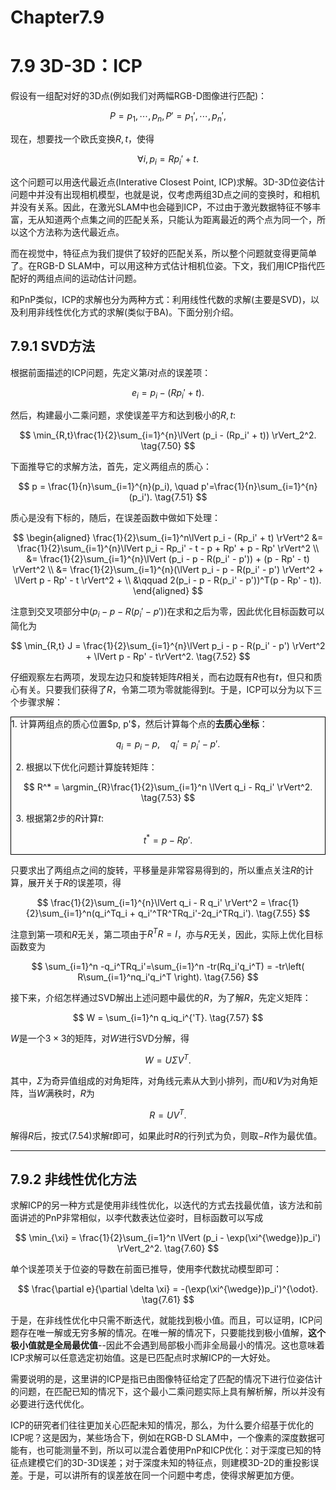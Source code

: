 # Chapter7.9

# 7.9 3D-3D：ICP

假设有一组配对好的3D点(例如我们对两幅RGB-D图像进行匹配)：

$$
P = {p_1, \cdots, p_n}, P'={p_1', \cdots, p_n'},
$$

现在，想要找一个欧氏变换$R,t$，使得

$$
\forall i, p_i = R p_i' + t.
$$

这个问题可以用迭代最近点(Interative Closest Point, ICP)求解。3D-3D位姿估计问题中并没有出现相机模型，也就是说，仅考虑两组3D点之间的变换时，和相机并没有关系。因此，在激光SLAM中也会碰到ICP，不过由于激光数据特征不够丰富，无从知道两个点集之间的匹配关系，只能认为距离最近的两个点为同一个，所以这个方法称为迭代最近点。

而在视觉中，特征点为我们提供了较好的匹配关系，所以整个问题就变得更简单了。在RGB-D SLAM中，可以用这种方式估计相机位姿。下文，我们用ICP指代匹配好的两组点间的运动估计问题。

和PnP类似，ICP的求解也分为两种方式：利用线性代数的求解(主要是SVD)，以及利用非线性优化方式的求解(类似于BA)。下面分别介绍。

## 7.9.1 SVD方法

根据前面描述的ICP问题，先定义第$i$对点的误差项：

$$
e_i = p_i - (Rp_i' + t). \tag{7.49}
$$

然后，构建最小二乘问题，求使误差平方和达到极小的$R,t$:

$$
\min_{R,t}\frac{1}{2}\sum_{i=1}^{n}\lVert (p_i - (Rp_i' + t)) \rVert_2^2. \tag{7.50}
$$

下面推导它的求解方法，首先，定义两组点的质心：

$$
p = \frac{1}{n}\sum_{i=1}^{n}(p_i), \quad p'=\frac{1}{n}\sum_{i=1}^{n}(p_i'). \tag{7.51}
$$

质心是没有下标的，随后，在误差函数中做如下处理：

$$
\begin{aligned}
    \frac{1}{2}\sum_{i=1}^n\lVert p_i - (Rp_i' + t) \rVert^2 &= \frac{1}{2}\sum_{i=1}^{n}\lVert p_i - Rp_i' - t - p + Rp' + p - Rp' \rVert^2 \\
    &= \frac{1}{2}\sum_{i=1}^{n}\lVert (p_i - p - R(p_i' - p')) + (p - Rp' - t) \rVert^2 \\
    &= \frac{1}{2}\sum_{i=1}^{n}(\lVert p_i - p - R(p_i' - p') \rVert^2 + \lVert p - Rp' - t \rVert^2 + \\
    &\qquad 2(p_i - p - R(p_i' - p'))^T(p - Rp' - t)).
\end{aligned}
$$

注意到交叉项部分中$(p_i - p - R(p_i'-p'))$在求和之后为零，因此优化目标函数可以简化为

$$
\min_{R,t} J = \frac{1}{2}\sum_{i=1}^{n}\lVert p_i - p - R(p_i' - p') \rVert^2 + \lVert p - Rp' - t\rVert^2. \tag{7.52}
$$

仔细观察左右两项，发现左边只和旋转矩阵$R$相关，而右边既有$R$也有$t$，但只和质心有关。只要我们获得了$R$，令第二项为零就能得到$t$。于是，ICP可以分为以下三个步骤求解：

<div style="border: 1px solid black;">
1. 计算两组点的质心位置$p, p'$，然后计算每个点的<B>去质心坐标</B>：

$$q_i = p_i - p,  \quad q_i' = p_i' - p'.$$

2. 根据以下优化问题计算旋转矩阵：

$$
R^* = \argmin_{R}\frac{1}{2}\sum_{i=1}^n \lVert q_i - Rq_i' \rVert^2. \tag{7.53}
$$

3. 根据第2步的$R$计算$t$:

$$
t^* = p - Rp'. \tag{7.54}
$$
</div>

只要求出了两组点之间的旋转，平移量是非常容易得到的，所以重点关注$R$的计算，展开关于$R$的误差项，得

$$
\frac{1}{2}\sum_{i=1}^{n}\lVert q_i - R q_i' \rVert^2 = \frac{1}{2}\sum_{i=1}^n(q_i^Tq_i + q_i'^TR^TRq_i'-2q_i^TRq_i'). \tag{7.55}
$$

注意到第一项和$R$无关，第二项由于$R^TR=I$，亦与$R$无关，因此，实际上优化目标函数变为

$$
\sum_{i=1}^n -q_i^TRq_i'=\sum_{i=1}^n -tr(Rq_i'q_i^T) = -tr\left( R\sum_{i=1}^nq_i'q_i^T \right). \tag{7.56}
$$

接下来，介绍怎样通过SVD解出上述问题中最优的$R$，为了解$R$，先定义矩阵：

$$
W = \sum_{i=1}^n q_iq_i^{'T}. \tag{7.57}
$$

$W$是一个$3\times3$的矩阵，对$W$进行SVD分解，得

$$
W = U\Sigma V^T. \tag{7.58}
$$

其中，$\Sigma$为奇异值组成的对角矩阵，对角线元素从大到小排列，而$U$和$V$为对角矩阵，当$W$满秩时，$R$为

$$
R = UV^T. \tag{7.59}
$$

解得$R$后，按式(7.54)求解$t$即可，如果此时$R$的行列式为负，则取$-R$作为最优值。

---

## 7.9.2 非线性优化方法

求解ICP的另一种方式是使用非线性优化，以迭代的方式去找最优值，该方法和前面讲述的PnP非常相似，以李代数表达位姿时，目标函数可以写成

$$
\min_{\xi} = \frac{1}{2}\sum_{i=1}^n \lVert (p_i - \exp(\xi^{\wedge})p_i') \rVert_2^2. \tag{7.60}
$$

单个误差项关于位姿的导数在前面已推导，使用李代数扰动模型即可：

$$
\frac{\partial e}{\partial \delta \xi} = -(\exp(\xi^{\wedge})p_i')^{\odot}. \tag{7.61}
$$

于是，在非线性优化中只需不断迭代，就能找到极小值。而且，可以证明，ICP问题存在唯一解或无穷多解的情况。在唯一解的情况下，只要能找到极小值解，<B>这个极小值就是全局最优值</B>--因此不会遇到局部极小而非全局最小的情况。这也意味着ICP求解可以任意选定初始值。这是已匹配点时求解ICP的一大好处。

需要说明的是，这里讲的ICP是指已由图像特征给定了匹配的情况下进行位姿估计的问题，在匹配已知的情况下，这个最小二乘问题实际上具有解析解，所以并没有必要进行迭代优化。

ICP的研究者们往往更加关心匹配未知的情况，那么，为什么要介绍基于优化的ICP呢？这是因为，某些场合下，例如在RGB-D SLAM中，一个像素的深度数据可能有，也可能测量不到，所以可以混合着使用PnP和ICP优化：对于深度已知的特征点建模它们的3D-3D误差；对于深度未知的特征点，则建模3D-2D的重投影误差。于是，可以讲所有的误差放在同一个问题中考虑，使得求解更加方便。
